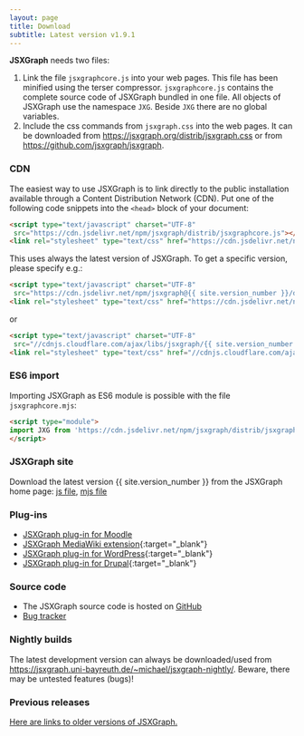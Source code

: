 ```yaml
---
layout: page
title: Download
subtitle: Latest version v1.9.1
---
```


**JSXGraph** needs two files:

1. Link the file `jsxgraphcore.js` into your web pages. This file has been minified using the terser compressor. `jsxgraphcore.js` contains the complete source code of JSXGraph bundled in one file. All objects of JSXGraph use the namespace `JXG`. Beside `JXG` there are no global variables.
2. Include the css commands from `jsxgraph.css` into the web pages. It can be downloaded from <https://jsxgraph.org/distrib/jsxgraph.css> or from <https://github.com/jsxgraph/jsxgraph>.

### CDN

The easiest way to use JSXGraph is to link directly to the public installation available through a Content Distribution Network (CDN).
Put one of the following code snippets into the `<head>` block of your document:

```html
<script type="text/javascript" charset="UTF-8"
 src="https://cdn.jsdelivr.net/npm/jsxgraph/distrib/jsxgraphcore.js"></script>
<link rel="stylesheet" type="text/css" href="https://cdn.jsdelivr.net/npm/jsxgraph/distrib/jsxgraph.css" />
```

This uses always the latest version of JSXGraph.
To get a specific version, please specify e.g.:

```html
<script type="text/javascript" charset="UTF-8"
 src="https://cdn.jsdelivr.net/npm/jsxgraph@{{ site.version_number }}/distrib/jsxgraphcore.js"></script>
<link rel="stylesheet" type="text/css" href="https://cdn.jsdelivr.net/npm/jsxgraph@{{ site.version_number }}/distrib/jsxgraph.css" />
```

or

```html
<script type="text/javascript" charset="UTF-8"
 src="//cdnjs.cloudflare.com/ajax/libs/jsxgraph/{{ site.version_number }}/jsxgraphcore.js"></script>
<link rel="stylesheet" type="text/css" href="//cdnjs.cloudflare.com/ajax/libs/jsxgraph/{{ site.version_number }}/jsxgraph.css" />
```

### ES6 import

Importing JSXGraph as ES6 module is possible with the file `jsxgraphcore.mjs`:

```html
<script type="module">
import JXG from 'https://cdn.jsdelivr.net/npm/jsxgraph/distrib/jsxgraphcore.mjs';
</script>
```


### JSXGraph site
Download the latest version {{ site.version_number }} from the JSXGraph home page: [js file](https://jsxgraph.org/distrib/jsxgraphcore.js),
[mjs file](https://jsxgraph.org/distrib/jsxgraphcore.mjs)


### Plug-ins

- [JSXGraph plug-in for Moodle](https://github.com/jsxgraph/moodle-jsxgraph-plugin)
- [JSXGraph MediaWiki extension](https://github.com/jsxgraph/jsxgraph){:target="_blank"}
- [JSXGraph plug-in for WordPress](https://wordpress.org/extend/plugins/jsxgraph){:target="_blank"}
- [JSXGraph plug-in for Drupal](https://drupal.org/project/jsxgraph){:target="_blank"}

### Source code

* The JSXGraph source code is hosted on [GitHub](https://github.com/jsxgraph/jsxgraph)
* [Bug tracker](https://github.com/jsxgraph/jsxgraph/issues)

### Nightly builds

The latest development version can always be downloaded/used from <https://jsxgraph.uni-bayreuth.de/~michael/jsxgraph-nightly/>.
Beware, there may be untested features (bugs)!

### Previous releases

[Here are links to older versions of JSXGraph.](https://jsxgraph.org/wp/previousreleases/)
